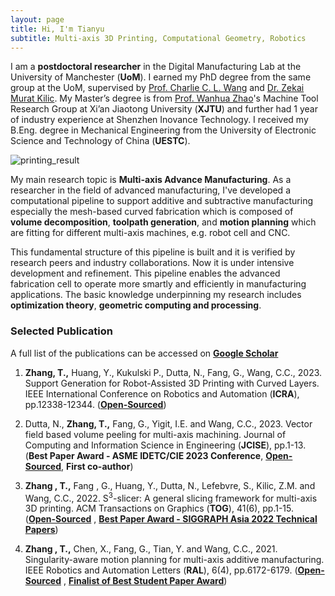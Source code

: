 ```yaml
---
layout: page
title: Hi, I'm Tianyu
subtitle: Multi-axis 3D Printing, Computational Geometry, Robotics
---
```

I am a **postdoctoral researcher** in the Digital Manufacturing Lab at the University of Manchester (**UoM**). I earned my PhD degree from the same group at the UoM, supervised by [Prof. Charlie C. L. Wang](https://mewangcl.github.io/) and [Dr. Zekai Murat Kilic](https://research.manchester.ac.uk/en/persons/zekaimurat.kilic). My Master’s degree is from [Prof. Wanhua Zhao](https://gr.xjtu.edu.cn/web/whzhao)'s Machine Tool  Research Group at Xi’an Jiaotong University (**XJTU**) and further had 1 year of industry experience at Shenzhen Inovance Technology. I received my ​B.Eng. degree in Mechanical Engineering from the University of Electronic Science and Technology of China (**UESTC**).

![printing_result](/assets/img/personalPage_teaser.gif)

My main research topic is **Multi-axis Advance Manufacturing**. As a researcher in the field of advanced manufacturing, I've developed a computational pipeline to support additive and subtractive manufacturing especially the mesh-based curved fabrication which is composed of **volume decomposition**, **toolpath generation**, and **motion planning** which are fitting for different multi-axis machines, e.g. robot cell and CNC. 

This fundamental structure of this pipeline is built and it is verified by research peers and industry collaborations. Now it is under intensive development and refinement. This pipeline enables the advanced fabrication cell to operate more smartly and efficiently in manufacturing applications. The basic knowledge underpinning my research includes **optimization theory**, **geometric computing and processing**. 

### Selected Publication​                     
A full list of the publications can be accessed on [**Google Scholar**](https://scholar.google.com/citations?user=gH8GP8AAAAAJ&hl=en&oi=ao)

1. **Zhang, T.,** Huang, Y., Kukulski P., Dutta, N., Fang, G., Wang, C.C., 2023. Support Generation for Robot-Assisted 3D Printing with Curved Layers. IEEE International Conference on Robotics and Automation (**ICRA**), pp.12338-12344. ([**Open-Sourced**](https://github.com/zhangty019/Support_Generation_for_Curved_RoboFDM))

2. Dutta, N., **Zhang, T.,** Fang, G., Yigit, I.E. and Wang, C.C., 2023. Vector field based volume peeling for multi-axis machining. Journal of Computing and Information Science in Engineering (**JCISE**), pp.1-13. (**Best Paper Award - ASME IDETC/CIE 2023 Conference**, [**Open-Sourced**](https://neelotpal-d.github.io/VectorField_Multiaxis/), **First co-author**)

3. **Zhang , T.,** Fang , G., Huang, Y., Dutta, N., Lefebvre, S., Kilic, Z.M. and Wang, C.C., 2022. S<sup>3</sup>-slicer: A general slicing framework for multi-axis 3D printing. ACM Transactions on Graphics (**TOG**), 41(6), pp.1-15. ([**Open-Sourced**](https://github.com/zhangty019/S3_DeformFDM)
, [**Best Paper Award - SIGGRAPH Asia 2022 Technical Papers**](https://sa2022.siggraph.org/en/attend/award-winners/index.html#tp))

4. **Zhang , T.,** Chen, X., Fang, G., Tian, Y. and Wang, C.C., 2021. Singularity-aware motion planning for multi-axis additive manufacturing. IEEE Robotics and Automation Letters (**RAL**), 6(4), pp.6172-6179. ([**Open-Sourced**](https://github.com/zhangty019/MultiAxis_3DP_MotionPlanning)
, [**Finalist of Best Student Paper Award**](https://case2021.sciencesconf.org/resource/page/id/37))

